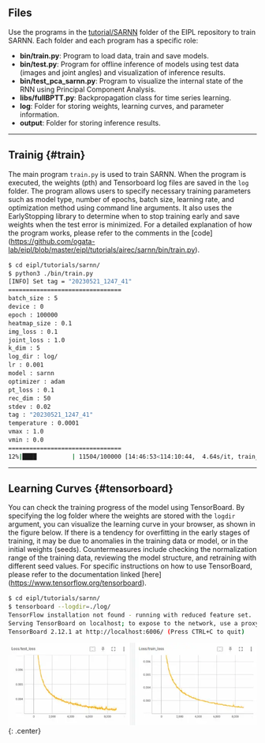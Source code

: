 

## Files
Use the programs in the [tutorial/SARNN](https://github.com/ogata-lab/eipl/tree/master/eipl/tutorials/airec/sarnn) folder of the EIPL repository to train SARNN. Each folder and each program has a specific role:

- **bin/train.py**: Program to load data, train and save models.
- **bin/test.py**: Program for offline inference of models using test data (images and joint angles) and visualization of inference results.
- **bin/test_pca_sarnn.py**: Program to visualize the internal state of the RNN using Principal Component Analysis.
- **libs/fullBPTT.py**: Backpropagation class for time series learning.
- **log**: Folder for storing weights, learning curves, and parameter information.
- **output**: Folder for storing inference results.


<!-- #################################################################################################### -->
----
## Trainig {#train}
The main program `train.py` is used to train SARNN. When the program is executed, the weights (pth) and Tensorboard log files are saved in the `log` folder. The program allows users to specify necessary training parameters such as model type, number of epochs, batch size, learning rate, and optimization method using command line arguments. It also uses the EarlyStopping library to determine when to stop training early and save weights when the test error is minimized. For a detailed explanation of how the program works, please refer to the comments in the [code] (https://github.com/ogata-lab/eipl/blob/master/eipl/tutorials/airec/sarnn/bin/train.py).


```bash 
$ cd eipl/tutorials/sarnn/
$ python3 ./bin/train.py
[INFO] Set tag = "20230521_1247_41"
================================
batch_size : 5
device : 0
epoch : 100000
heatmap_size : 0.1
img_loss : 0.1
joint_loss : 1.0
k_dim : 5
log_dir : log/
lr : 0.001
model : sarnn
optimizer : adam
pt_loss : 0.1
rec_dim : 50
stdev : 0.02
tag : "20230521_1247_41"
temperature : 0.0001
vmax : 1.0
vmin : 0.0
================================
12%|████          | 11504/100000 [14:46:53<114:10:44,  4.64s/it, train_loss=0.000251, test_loss=0.000316]
```


<!-- #################################################################################################### -->
----
## Learning Curves {#tensorboard}
You can check the training progress of the model using TensorBoard. By specifying the log folder where the weights are stored with the `logdir` argument, you can visualize the learning curve in your browser, as shown in the figure below. If there is a tendency for overfitting in the early stages of training, it may be due to anomalies in the training data or model, or in the initial weights (seeds). Countermeasures include checking the normalization range of the training data, reviewing the model structure, and retraining with different seed values. For specific instructions on how to use TensorBoard, please refer to the documentation linked [here] (https://www.tensorflow.org/tensorboard).


```bash
$ cd eipl/tutorials/sarnn/
$ tensorboard --logdir=./log/
TensorFlow installation not found - running with reduced feature set.
Serving TensorBoard on localhost; to expose to the network, use a proxy or pass --bind_all
TensorBoard 2.12.1 at http://localhost:6006/ (Press CTRL+C to quit)
```

![Learning_curve_using_tensorbaord](img/tensorboard.webp){: .center}


